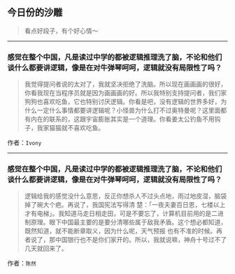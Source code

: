 ## 今日份的沙雕

> 看点好段子，有个好心情～


 
---

### 感觉在整个中国，凡是读过中学的都被逻辑推理洗了脑，不论和他们谈什么都要讲逻辑，像是在对牛弹琴呵呵，逻辑就没有局限性了吗？

> 我觉得提问者说的太对了，我就坚决拒绝了洗脑。所以现在画画画的很好，你看我现在当程序员就是因为画画画的好。所以我特别支持提问者，我们家狗狗也喜欢吃鱼，它也特别讨厌逻辑。你看是吧，没有逻辑的世界多好，为什么一定什么事情都要讲逻辑呢？小怪兽为什么打不过奥特曼呢？这里面都有内在的联系的，这跟宇宙膨胀其实是一个道理。你看姜太公钓鱼不用钩子，我家猫猫就不喜欢吃鱼。


作者：`Ivony`

---

### 感觉在整个中国，凡是读过中学的都被逻辑推理洗了脑，不论和他们谈什么都要讲逻辑，像是在对牛弹琴呵呵，逻辑就没有局限性了吗？

> 逻辑给我的感觉没什么意思，反正你想杀人不过头点地，雨过地皮湿，脑袋掉了碗大个疤。再说了，我国宪法写得清 楚：「一夜夫妻百日恩，七楼以上才有电梯」。我知道马走日相走田，可是不要忘了，计算机目前用的是二进制原理。眼下中国最主要的是要分清哪些属于敌我矛盾。这个想必都知道，既然知道，就不能断章取义，因为什么呢，天气预报 也有不准的时候。再者说了，那中国银行也不是你们家开的。所以，我就说嘛，神舟十号过不了几天就回来了。


作者：`陈然`